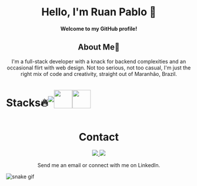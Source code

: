 
<div align="center" >
      <h1>Hello, I'm Ruan Pablo 👋</h1>
        <h4>Welcome to my GitHub profile!</h4>
    <section>
      <h1>About Me💭</h1>
        <p>I'm a full-stack developer with a knack for backend complexities and an occasional flirt with web design. Not too serious, not too casual, I'm just the right mix of code and creativity, straight out of Maranhão, Brazil.</p>
    </section>
        <div style="display: flex; align-items: center;"> 
          <h1>Stacks🔥</h1>
            <img src="https://skillicons.dev/icons?i=js,html,css,tailwind,sass,git,mysql,docker,php,laravel" /> 
            <img src="https://github.com/intpablo/intpablo/assets/150086518/3fa0a1ab-23bd-4f27-8835-d8d22bb680d6"  width="50"  /> 
            <img src="https://github.com/intpablo/intpablo/assets/150086518/2a8c2c98-950f-4e5e-8b76-19f7f3c5f8cd" width="50" />
        </div> 
  <h1>Contact</h1>
    <a href="mailto:ruanruandnz@gmail.com">
      <img src="https://skillicons.dev/icons?i=gmail"/>
    </a>
      <a href="www.linkedin.com/in/ruan-pablo-da-silva-diniz-805ab12a7">
      <img src="https://www.linkedin.com/in/ruan-pablo-da-silva-diniz-805ab12a7"/>
    </a>
  <p>Send me an email or connect with me on LinkedIn.</p>
</div>

![snake gif](https://github.com/intpablo/intpablo/blob/main/github-contribution-grid-snake.svg)

  






 












